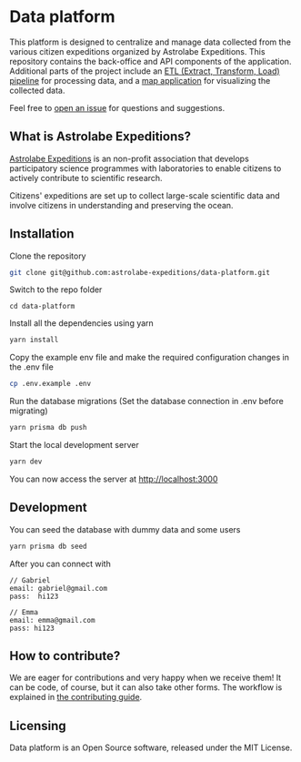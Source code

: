 # Data platform

This platform is designed to centralize and manage data collected from the various citizen expeditions organized by Astrolabe Expeditions. This repository contains the back-office and API components of the application. Additional parts of the project include an [ETL (Extract, Transform, Load) pipeline](https://github.com/astrolabe-expeditions/data-platform-processing) for processing data, and a [map application](https://github.com/astrolabe-expeditions/data-platform-map) for visualizing the collected data.

Feel free to [open an issue](https://github.com/astrolabe-expeditions/data-platform/issues/new) for questions and suggestions.

## What is Astrolabe Expeditions?

[Astrolabe Expeditions](https://www.astrolabe-expeditions.org/) is an non-profit association that develops participatory science programmes with
laboratories to enable citizens to actively contribute to scientific research.

Citizens' expeditions are set up to collect large-scale scientific data and involve citizens in understanding and preserving the ocean.

## Installation

Clone the repository

```bash
git clone git@github.com:astrolabe-expeditions/data-platform.git
```

Switch to the repo folder

```
cd data-platform
```

Install all the dependencies using yarn

```bash
yarn install
```

Copy the example env file and make the required configuration changes in the .env file

```bash
cp .env.example .env
```

Run the database migrations (Set the database connection in .env before migrating)

```bash
yarn prisma db push
```

Start the local development server

```bash
yarn dev
```

You can now access the server at [http://localhost:3000](http://localhost:3000)

## Development

You can seed the database with dummy data and some users

```bash
yarn prisma db seed
```

After you can connect with

```
// Gabriel
email: gabriel@gmail.com
pass:  hi123

// Emma
email: emma@gmail.com
pass: hi123
```

## How to contribute?

We are eager for contributions and very happy when we receive them! It can be code, of course, but it can also take other forms. The workflow is explained in [the contributing guide](https://github.com/astrolabe-expeditions/data-platform/blob/dev/docs/CONTRIBUTING.md).

## Licensing

Data platform is an Open Source software, released under the MIT License.
